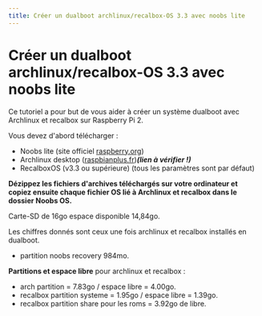 ```yaml
---
title: Créer un dualboot archlinux/recalbox-OS 3.3 avec noobs lite
---
```


# Créer un dualboot archlinux/recalbox-OS 3.3 avec noobs lite

Ce tutoriel a pour but de vous aider à créer un système dualboot avec Archlinux et recalbox sur Raspberry Pi 2.

Vous devez d'abord télécharger :

* Noobs lite \(site officiel [raspberry.org](https://www.raspberrypi.org/downloads/noobs/)\)
* Archlinux desktop \([raspbianplus.fr](https://www.archlinux.org/download/)\)_**\(lien à vérifier !\)**_
* RecalboxOS \(v3.3 ou supérieure\) \(tous les paramètres sont par défaut\)

**Dézippez les fichiers d'archives téléchargés sur votre ordinateur et copiez ensuite chaque fichier OS lié à Archlinux et recalbox dans le dossier Noobs OS.**

Carte-SD de 16go espace disponible 14,84go.

Les chiffres donnés sont ceux une fois archlinux et recalbox installés en dualboot.

* partition noobs recovery 984mo.

**Partitions et espace libre** pour archlinux et recalbox :

* arch partition = 7.83go / espace libre = 4.00go.
* recalbox partition systeme = 1.95go / espace libre = 1.39go.
* recalbox partition share pour les roms = 3.92go de libre.

